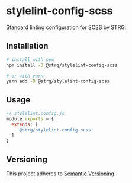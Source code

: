 # stylelint-config-scss

Standard linting configuration for SCSS by STRG.

## Installation

```bash
# install with npm
npm install -D @strg/stylelint-config-scss

# or with yarn
yarn add -D @strg/stylelint-config-scss
```

## Usage

```js
// stylelint.config.js
module.exports = {
  extends: [
    '@strg/stylelint-config-scss'
  ]
}
```

## Versioning

This project adheres to [Semantic Versioning](https://semver.org/).
